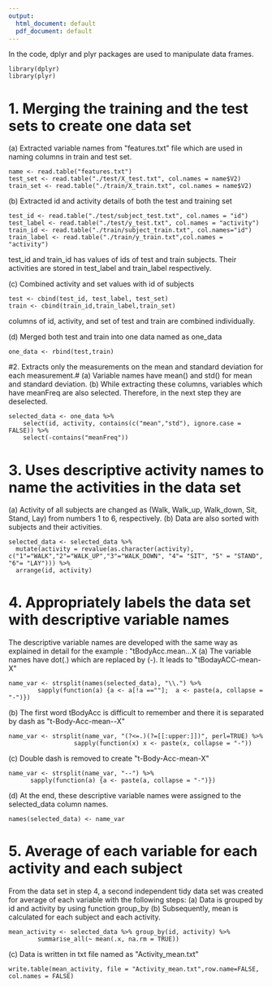 ```yaml
---
output:
  html_document: default
  pdf_document: default
---
```



In the code, dplyr and plyr packages are used to manipulate data frames.
```
library(dplyr)
library(plyr)
```

# 1. Merging the training and the test sets to create one data set #
(a) Extracted variable names from "features.txt" file which are used in naming columns in train and test set. 
```
name <- read.table("features.txt")
test_set <- read.table("./test/X_test.txt", col.names = name$V2)
train_set <- read.table("./train/X_train.txt", col.names = name$V2)
```
(b) Extracted id and activity details of both the test and training set
```
test_id <- read.table("./test/subject_test.txt", col.names = "id")
test_label <- read.table("./test/y_test.txt", col.names = "activity")
train_id <- read.table("./train/subject_train.txt", col.names="id")
train_label <- read.table("./train/y_train.txt",col.names = "activity")
```
test_id and train_id has values of ids of test and train subjects. Their activities are stored in test_label and train_label respectively.

(c) Combined activity and set values with id of subjects
```
test <- cbind(test_id, test_label, test_set)
train <- cbind(train_id,train_label,train_set)
```
columns of id, activity, and set of test and train are combined individually.

(d) Merged both test and train into one data named as one_data
```
one_data <- rbind(test,train)
```

#2. Extracts only the measurements on the mean and standard deviation for each measurement.#
(a) Variable names have mean() and std() for mean and standard deviation.
(b) While extracting these columns, variables which have meanFreq are also selected. Therefore, in the next step they are deselected.

```
selected_data <- one_data %>%
    select(id, activity, contains(c("mean","std"), ignore.case = FALSE)) %>%
    select(-contains("meanFreq"))
```

# 3. Uses descriptive activity names to name the activities in the data set #
(a) Activity of all subjects are changed as (Walk, Walk_up, Walk_down, Sit, Stand, Lay) from numbers 1 to 6, respectively.
(b) Data are also sorted with subjects and their activities.
```
selected_data <- selected_data %>%
  mutate(activity = revalue(as.character(activity),
c("1"="WALK","2"="WALK_UP","3"="WALK_DOWN", "4"= "SIT", "5" = "STAND", "6"= "LAY"))) %>%
  arrange(id, activity)
  ```

# 4. Appropriately labels the data set with descriptive variable names #
The descriptive variable names are developed with the same way as explained in detail for the example : "tBodyAcc.mean...X
(a) The variable names have dot(.) which are replaced by (-). It leads to "tBodayACC-mean-X"
```
name_var <- strsplit(names(selected_data), "\\.") %>%
        sapply(function(a) {a <- a[!a ==""];  a <- paste(a, collapse = "-")})
```
(b) The first word tBodyAcc is difficult to remember and there it is separated by dash as "t-Body-Acc-mean--X"
```
name_var <- strsplit(name_var, "(?<=.)(?=[[:upper:]])", perl=TRUE) %>%
                  sapply(function(x) x <- paste(x, collapse = "-"))
```
(c) Double dash is removed to create "t-Body-Acc-mean-X"
```
name_var <- strsplit(name_var, "--") %>%
      sapply(function(a) {a <- paste(a, collapse = "-")})
```
(d) At the end, these descriptive variable names were assigned to the selected_data column names. 
```
names(selected_data) <- name_var
```
# 5. Average of each variable for each activity and each subject #
From the data set in step 4, a second independent tidy data set was created for average of each variable with the following steps:
(a) Data is grouped by id and activity by using function group_by
(b) Subsequently, mean is calculated for each subject and each activity.

```
mean_activity <- selected_data %>% group_by(id, activity) %>%
        summarise_all(~ mean(.x, na.rm = TRUE))

```
(c) Data is written in txt file named as "Activity_mean.txt"
```
write.table(mean_activity, file = "Activity_mean.txt",row.name=FALSE, col.names = FALSE)
```
